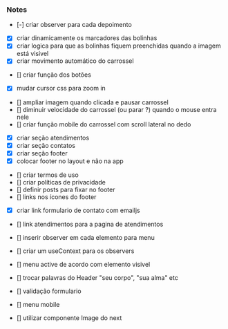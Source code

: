 ### Notes

- [-] criar observer para cada depoimento
- [x] criar dinamicamente os marcadores das bolinhas
- [x] criar logica para que as bolinhas fiquem preenchidas quando a imagem está visivel
- [x] criar movimento automático do carrossel
- [] criar função dos botões
- [x] mudar cursor css para zoom in
- [] ampliar imagem quando clicada e pausar carrossel
- [] diminuir velocidade do carrossel (ou parar ?) quando o mouse entra nele
- [] criar função mobile do carrossel com scroll lateral no dedo

- [x] criar seção atendimentos
- [x] criar seção contatos
- [x] criar seção footer
- [x] colocar footer no layout e não na app
- [] criar termos de uso
- [] criar políticas de privacidade
- [] definir posts para fixar no footer
- [] links nos ícones do footer
- [x] criar link formulario de contato com emailjs
- [] link atendimentos para a pagina de atendimentos
- [] inserir observer em cada elemento para menu
- [] criar um useContext para os observers
- [] menu active de acordo com elemento visivel
- [] trocar palavras do Header "seu corpo", "sua alma" etc
- [] validação formulario

- [] menu mobile

- [] utilizar componente Image do next
